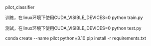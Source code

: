 pilot_classifier

训练，在linux环境下使用CUDA_VISIBLE_DEVICES=0 python train.py

测试，在linux环境下使用CUDA_VISIBLE_DEVICES=0 python test.py

conda create --name pilot python=3.10
pip install -r requirements.txt
